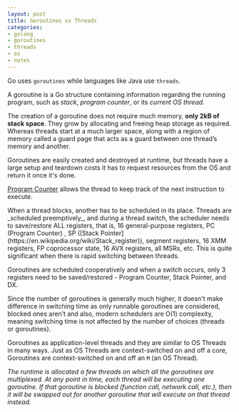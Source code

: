 ```yaml
---
layout: post
title: Goroutines vs Threads
categories:
- golang
- goroutines
- threads
- os
- notes
---
```


Go uses `goroutines` while languages like Java use `threads`.

A goroutine is a Go structure containing information regarding the running program, such as _stack_, _program counter_, or its _current OS thread_.

The creation of a goroutine does not require much memory, **only 2kB of stack space**. They grow by allocating and freeing heap storage as required. Whereas threads start at a much larger space, along with a region of memory called a guard page that acts as a guard between one thread’s memory and another.

Goroutines are easily created and destroyed at runtime, but threads have a large setup and teardown costs it has to request resources from the OS and return it once it's done.
<aside name="program-counter">
    <p><a href="https://en.wikipedia.org/wiki/Program_counter" target="_blank">Program Counter</a> allows the thread to keep track of the next instruction to execute.</p>
</aside>
When a thread blocks, another has to be scheduled in its place. Threads are _scheduled preemptively_, and during a thread switch, the scheduler needs to save/restore ALL registers, that is, 16 general-purpose registers,<span> PC (Program Counter) </span>, SP ([Stack Pointer](https://en.wikipedia.org/wiki/Stack_register)), segment registers, 16 XMM registers, FP coprocessor state, 16 AVX registers, all MSRs, etc. This is quite significant when there is rapid switching between threads.

Goroutines are scheduled cooperatively and when a switch occurs, only 3 registers need to be saved/restored - Program Counter, Stack Pointer, and DX.

Since the number of goroutines is generally much higher, it doesn't make difference in switching time as only runnable goroutines are considered, blocked ones aren’t and also, modern schedulers are O(1) complexity, meaning switching time is not affected by the number of choices (threads or goroutines).

Goroutines as application-level threads and they are similar to OS Threads in many ways. Just as OS Threads are context-switched on and off a core, Goroutines are context-switched on and off an `M` (an OS Thread).

_The runtime is allocated a few threads on which all the goroutines are multiplexed. At any point in time, each thread will be executing one goroutine. If that goroutine is blocked (function call, network call, etc.), then it will be swapped out for another goroutine that will execute on that thread instead._
